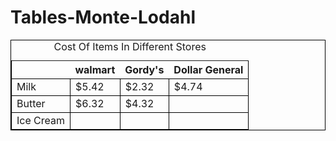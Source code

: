 # Tables-Monte-Lodahl
<!DOCTYPE html>
<html lang="en-US">
<style>
    table, tr, td {
        border: 1px solid black;
    }
</style>

<table>
    <caption>Cost Of Items In Different Stores</caption>
    <thead>
        <tr>
            <th></th>
            <th>walmart</th>
            <th>Gordy's</th>
            <th>Dollar General</th>
        </tr>
    </thead>
    <tbody>
        <tr>
             <td>Milk</td>
             <td>$5.42</td>
            <td>$2.32</td>
             <td>$4.74</td>
        </tr>
    </tbody>
    <tfoot>
        <tr>
            <td>Butter</td>
            <td>$6.32</td>
            <td>$4.32</td>
             <td></td>
        </tr>
        <tr>
            <td>Ice Cream</td>
            <td></td>
            <td></td>
             <td></td>
        </tr>
    </tfoot>
</table>
</html>
